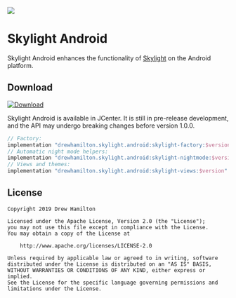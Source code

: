 ![](https://github.com/drewhamilton/SkylightAndroid/workflows/CI/badge.svg?branch=master)

# Skylight Android

Skylight Android enhances the functionality of [Skylight](https://github.com/drewhamilton/Skylight) on the Android
platform.

## Download
[ ![Download](https://api.bintray.com/packages/drewhamilton/SkylightAndroid/SkylightAndroid-factory/images/download.svg) ](https://bintray.com/drewhamilton/SkylightAndroid)

Skylight Android is available in JCenter. It is still in pre-release development, and the API may undergo breaking
changes before version 1.0.0.

```groovy
// Factory:
implementation "drewhamilton.skylight.android:skylight-factory:$version"
// Automatic night mode helpers:
implementation "drewhamilton.skylight.android:skylight-nightmode:$version"
// Views and themes:
implementation "drewhamilton.skylight.android:skylight-views:$version"
```

## License
```
Copyright 2019 Drew Hamilton

Licensed under the Apache License, Version 2.0 (the "License");
you may not use this file except in compliance with the License.
You may obtain a copy of the License at

    http://www.apache.org/licenses/LICENSE-2.0

Unless required by applicable law or agreed to in writing, software
distributed under the License is distributed on an "AS IS" BASIS,
WITHOUT WARRANTIES OR CONDITIONS OF ANY KIND, either express or implied.
See the License for the specific language governing permissions and
limitations under the License.
```
